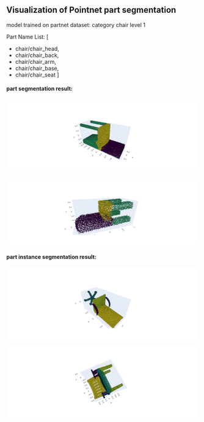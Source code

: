 ## Visualization of Pointnet part segmentation 

model trained on partnet dataset: category chair level 1 

Part Name List:  [
- chair/chair_head,
- chair/chair_back, 
- chair/chair_arm, 
- chair/chair_base,
- chair/chair_seat ]

#### part segmentation result:
![Screenshot](./photos/newplot43.png)

![Screenshot](./newplot5.png)
#### part instance segmentation result:


![Screenshot](./photos/newplot41.png)

![Screenshot](./photos/newplot42.png) 



